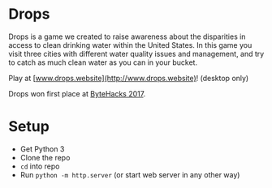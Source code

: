 # Drops
Drops is a game we created to raise awareness about the disparities in access to clean drinking water within the United States. In this game you visit three cities with different water quality issues and management, and try to catch as much clean water as you can in your bucket.

Play at [www.drops.website](http://www.drops.website)! (desktop only)

Drops won first place at [ByteHacks 2017](https://bytehacks.com/).

# Setup
- Get Python 3
- Clone the repo
- `cd` into repo
- Run `python -m http.server` (or start web server in any other way)
